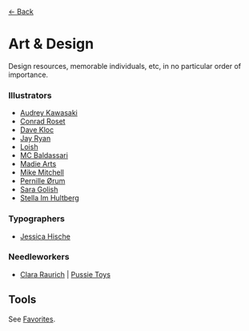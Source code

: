 [← Back](README.md)

# Art & Design
Design resources, memorable individuals, etc, in no particular order of importance.

### Illustrators
- [Audrey Kawasaki](https://www.audkawa.com/)
- [Conrad Roset](https://www.conradroset.com/)
- [Dave Kloc](https://www.davekloc.com/)
- [Jay Ryan](https://thebirdmachine.com/collections/all)
- [Loish](https://loish.net/)
- [MC Baldassari](https://www.mcbaldassari.com/illustrations)
- [Madie Arts](https://madiearts.bigcartel.com/)
- [Mike Mitchell](https://linktr.ee/mikemitchell)
- [Pernille Ørum](https://www.pernilleoe.dk/)
- [Sara Golish](https://www.saragolish.com/sundust-collection)
- [Stella Im Hultberg](https://www.stellaimhultberg.com/)

### Typographers
- [Jessica Hische](https://www.jessicahische.is/)

### Needleworkers
- [Clara Raurich](https://www.instagram.com/pussie_toys/?hl=en) | [Pussie Toys](http://pussietoys.es/)

## Tools
See [Favorites](https://github.com/jomurgel/notes/blob/main/favorites.md#design--photography-tools).
